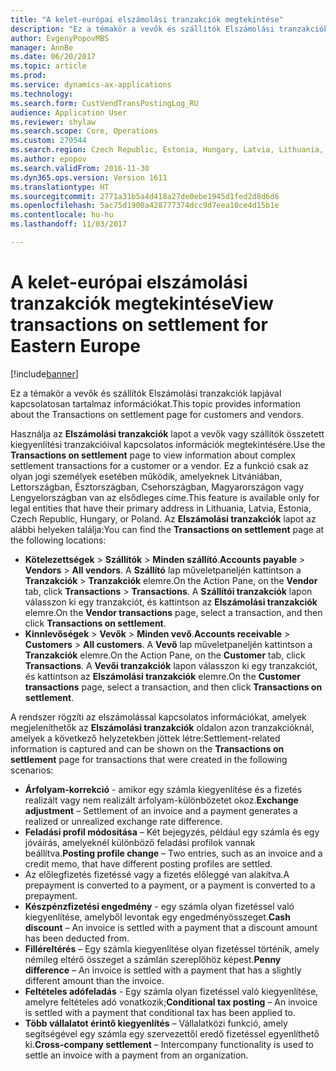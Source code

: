 ```yaml
---
title: "A kelet-európai elszámolási tranzakciók megtekintése"
description: "Ez a témakör a vevők és szállítók Elszámolási tranzakciók lapjával kapcsolatosan tartalmaz információkat."
author: EvgenyPopovMBS
manager: AnnBe
ms.date: 06/20/2017
ms.topic: article
ms.prod: 
ms.service: dynamics-ax-applications
ms.technology: 
ms.search.form: CustVendTransPostingLog_RU
audience: Application User
ms.reviewer: shylaw
ms.search.scope: Core, Operations
ms.custom: 270544
ms.search.region: Czech Republic, Estonia, Hungary, Latvia, Lithuania, Poland
ms.author: epopov
ms.search.validFrom: 2016-11-30
ms.dyn365.ops.version: Version 1611
ms.translationtype: HT
ms.sourcegitcommit: 2771a31b5a4d418a27de0ebe1945d1fed2d8d6d6
ms.openlocfilehash: 5ac75d1900a428777374dcc9d7eea10ce4d15b1e
ms.contentlocale: hu-hu
ms.lasthandoff: 11/03/2017

---
```


# <a name="view-transactions-on-settlement-for-eastern-europe"></a><span data-ttu-id="adf25-103">A kelet-európai elszámolási tranzakciók megtekintése</span><span class="sxs-lookup"><span data-stu-id="adf25-103">View transactions on settlement for Eastern Europe</span></span>

[!include[banner](../includes/banner.md)]


<span data-ttu-id="adf25-104">Ez a témakör a vevők és szállítók Elszámolási tranzakciók lapjával kapcsolatosan tartalmaz információkat.</span><span class="sxs-lookup"><span data-stu-id="adf25-104">This topic provides information about the Transactions on settlement page for customers and vendors.</span></span>

<span data-ttu-id="adf25-105">Használja az **Elszámolási tranzakciók** lapot a vevők vagy szállítók összetett kiegyenlítési tranzakcióival kapcsolatos információk megtekintésére.</span><span class="sxs-lookup"><span data-stu-id="adf25-105">Use the **Transactions on settlement** page to view information about complex settlement transactions for a customer or a vendor.</span></span> <span data-ttu-id="adf25-106">Ez a funkció csak az olyan jogi személyek esetében működik, amelyeknek Litvániában, Lettországban, Észtországban, Csehországban, Magyarországon vagy Lengyelországban van az elsődleges címe.</span><span class="sxs-lookup"><span data-stu-id="adf25-106">This feature is available only for legal entities that have their primary address in Lithuania, Latvia, Estonia, Czech Republic, Hungary, or Poland.</span></span> <span data-ttu-id="adf25-107">Az **Elszámolási tranzakciók** lapot az alábbi helyeken találja:</span><span class="sxs-lookup"><span data-stu-id="adf25-107">You can find the **Transactions on settlement** page at the following locations:</span></span>

-   <span data-ttu-id="adf25-108">**Kötelezettségek** &gt; **Szállítók** &gt; **Minden szállító**.</span><span class="sxs-lookup"><span data-stu-id="adf25-108">**Accounts payable** &gt; **Vendors** &gt; **All vendors**.</span></span> <span data-ttu-id="adf25-109">A **Szállító** lap műveletpaneljén kattintson a **Tranzakciók** &gt; **Tranzakciók** elemre.</span><span class="sxs-lookup"><span data-stu-id="adf25-109">On the Action Pane, on the **Vendor** tab, click **Transactions** &gt; **Transactions**.</span></span> <span data-ttu-id="adf25-110">A **Szállítói tranzakciók** lapon válasszon ki egy tranzakciót, és kattintson az **Elszámolási tranzakciók** elemre.</span><span class="sxs-lookup"><span data-stu-id="adf25-110">On the **Vendor transactions** page, select a transaction, and then click **Transactions on settlement**.</span></span>
-   <span data-ttu-id="adf25-111">**Kinnlevőségek** &gt; **Vevők** &gt; **Minden vevő**.</span><span class="sxs-lookup"><span data-stu-id="adf25-111">**Accounts receivable** &gt; **Customers** &gt; **All customers**.</span></span> <span data-ttu-id="adf25-112">A **Vevő** lap műveletpaneljén kattintson a **Tranzakciók** elemre.</span><span class="sxs-lookup"><span data-stu-id="adf25-112">On the Action Pane, on the **Customer** tab, click **Transactions**.</span></span> <span data-ttu-id="adf25-113">A **Vevői tranzakciók** lapon válasszon ki egy tranzakciót, és kattintson az **Elszámolási tranzakciók** elemre.</span><span class="sxs-lookup"><span data-stu-id="adf25-113">On the **Customer transactions** page, select a transaction, and then click **Transactions on settlement**.</span></span>

<span data-ttu-id="adf25-114">A rendszer rögzíti az elszámolással kapcsolatos információkat, amelyek megjeleníthetők az **Elszámolási tranzakciók** oldalon azon tranzakcióknál, amelyek a következő helyzetekben jöttek létre:</span><span class="sxs-lookup"><span data-stu-id="adf25-114">Settlement-related information is captured and can be shown on the **Transactions on settlement** page for transactions that were created in the following scenarios:</span></span>

-   <span data-ttu-id="adf25-115">**Árfolyam-korrekció** - amikor egy számla kiegyenlítése és a fizetés realizált vagy nem realizált árfolyam-különbözetet okoz.</span><span class="sxs-lookup"><span data-stu-id="adf25-115">**Exchange adjustment** – Settlement of an invoice and a payment generates a realized or unrealized exchange rate difference.</span></span>
-   <span data-ttu-id="adf25-116">**Feladási profil módosítása** – Két bejegyzés, például egy számla és egy jóváírás, amelyeknél különböző feladási profilok vannak beállítva.</span><span class="sxs-lookup"><span data-stu-id="adf25-116">**Posting profile change** – Two entries, such as an invoice and a credit memo, that have different posting profiles are settled.</span></span>
-   <span data-ttu-id="adf25-117">Az előlegfizetés fizetéssé vagy a fizetés előleggé van alakítva.</span><span class="sxs-lookup"><span data-stu-id="adf25-117">A prepayment is converted to a payment, or a payment is converted to a prepayment.</span></span>
-   <span data-ttu-id="adf25-118">**Készpénzfizetési engedmény** - egy számla olyan fizetéssel való kiegyenlítése, amelyből levontak egy engedményösszeget.</span><span class="sxs-lookup"><span data-stu-id="adf25-118">**Cash discount** – An invoice is settled with a payment that a discount amount has been deducted from.</span></span>
-   <span data-ttu-id="adf25-119">**Filléreltérés** – Egy számla kiegyenlítése olyan fizetéssel történik, amely némileg eltérő összeget a számlán szereplőhöz képest.</span><span class="sxs-lookup"><span data-stu-id="adf25-119">**Penny difference** – An invoice is settled with a payment that has a slightly different amount than the invoice.</span></span>
-   <span data-ttu-id="adf25-120">**Feltételes adófeladás** - Egy számla olyan fizetéssel való kiegyenlítése, amelyre feltételes adó vonatkozik;</span><span class="sxs-lookup"><span data-stu-id="adf25-120">**Conditional tax posting** – An invoice is settled with a payment that conditional tax has been applied to.</span></span>
-   <span data-ttu-id="adf25-121">**Több vállalatot érintő kiegyenlítés** – Vállalatközi funkció, amely segítségével egy számla egy szervezettől eredő fizetéssel egyenlíthető ki.</span><span class="sxs-lookup"><span data-stu-id="adf25-121">**Cross-company settlement** – Intercompany functionality is used to settle an invoice with a payment from an organization.</span></span>





